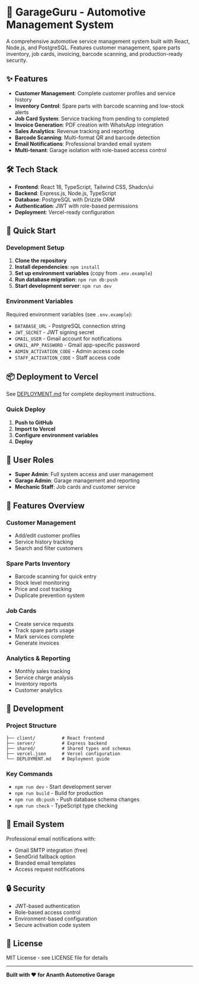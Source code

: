 # 🚗 GarageGuru - Automotive Management System

A comprehensive automotive service management system built with React, Node.js, and PostgreSQL. Features customer management, spare parts inventory, job cards, invoicing, barcode scanning, and production-ready security.

## ✨ Features

- **Customer Management**: Complete customer profiles and service history
- **Inventory Control**: Spare parts with barcode scanning and low-stock alerts  
- **Job Card System**: Service tracking from pending to completed
- **Invoice Generation**: PDF creation with WhatsApp integration
- **Sales Analytics**: Revenue tracking and reporting
- **Barcode Scanning**: Multi-format QR and barcode detection
- **Email Notifications**: Professional branded email system
- **Multi-tenant**: Garage isolation with role-based access control

## 🛠️ Tech Stack

- **Frontend**: React 18, TypeScript, Tailwind CSS, Shadcn/ui
- **Backend**: Express.js, Node.js, TypeScript
- **Database**: PostgreSQL with Drizzle ORM
- **Authentication**: JWT with role-based permissions
- **Deployment**: Vercel-ready configuration

## 🚀 Quick Start

### Development Setup

1. **Clone the repository**
2. **Install dependencies**: `npm install`
3. **Set up environment variables** (copy from `.env.example`)
4. **Run database migration**: `npm run db:push`
5. **Start development server**: `npm run dev`

### Environment Variables

Required environment variables (see `.env.example`):

- `DATABASE_URL` - PostgreSQL connection string
- `JWT_SECRET` - JWT signing secret
- `GMAIL_USER` - Gmail account for notifications
- `GMAIL_APP_PASSWORD` - Gmail app-specific password
- `ADMIN_ACTIVATION_CODE` - Admin access code
- `STAFF_ACTIVATION_CODE` - Staff access code

## 📦 Deployment to Vercel

See [DEPLOYMENT.md](./DEPLOYMENT.md) for complete deployment instructions.

### Quick Deploy

1. **Push to GitHub**
2. **Import to Vercel**
3. **Configure environment variables**
4. **Deploy**

## 👥 User Roles

- **Super Admin**: Full system access and user management
- **Garage Admin**: Garage management and reporting
- **Mechanic Staff**: Job cards and customer service

## 📱 Features Overview

### Customer Management
- Add/edit customer profiles
- Service history tracking
- Search and filter customers

### Spare Parts Inventory
- Barcode scanning for quick entry
- Stock level monitoring
- Price and cost tracking
- Duplicate prevention system

### Job Cards
- Create service requests
- Track spare parts usage
- Mark services complete
- Generate invoices

### Analytics & Reporting
- Monthly sales tracking
- Service charge analysis
- Inventory reports
- Customer analytics

## 🔧 Development

### Project Structure
```
├── client/          # React frontend
├── server/          # Express backend
├── shared/          # Shared types and schemas
├── vercel.json      # Vercel configuration
└── DEPLOYMENT.md    # Deployment guide
```

### Key Commands
- `npm run dev` - Start development server
- `npm run build` - Build for production
- `npm run db:push` - Push database schema changes
- `npm run check` - TypeScript type checking

## 📧 Email System

Professional email notifications with:
- Gmail SMTP integration (free)
- SendGrid fallback option
- Branded email templates
- Access request notifications

## 🔒 Security

- JWT-based authentication
- Role-based access control
- Environment-based configuration
- Secure activation code system

## 📄 License

MIT License - see LICENSE file for details

---

**Built with ❤️ for Ananth Automotive Garage**